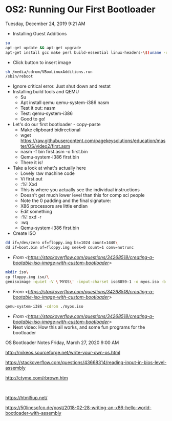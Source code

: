 # OS2: Running Our First Bootloader
Tuesday, December 24, 2019
9:21 AM

-   Installing Guest Additions

```bash
su
apt-get update && apt-get upgrade
apt-get install gcc make perl build-essential linux-headers-\$(uname -r)
```

-   Click button to insert image
```bash
sh /media/cdrom/VBoxLinuxAdditions.run
/sbin/reboot
```

-   Ignore critical error. Just shut down and restat
-   Installing build tools and QEMU
    -   Su
    -   Apt install qemu qemu-system-i386 nasm
    -   Test it out: nasm
    -   Test: qemu-system-i386
    -   Good to go!
-   Let\'s do our first bootloader - copy-paste
    -   Make clipboard bidirectional
    -   wget <https://raw.githubusercontent.com/pagekeysolutions/education/master/OS/video2/first.asm>
    -   nasm -f bin first.asm -o first.bin
    -   Qemu-system-i386 first.bin
    -   There it is!
-   Take a look at what\'s actually here
    -   Lovely raw machine code
    -   Vi first.out
    -   :%! Xxd
    -   This is where you actually see the individual instructions
    -   Doesn\'t get much lower level than this for comp sci people
    -   Note the 0 padding and the final signature:
    -   X86 processors are little endian
    -   Edit something
    -   :%! xxd -r
    -   :wq
    -   Qemu-system-i386 first.bin
-   Create ISO
```bash
dd if=/dev/zero of=floppy.img bs=1024 count=1440\
dd if=boot.bin of=floppy.img seek=0 count=1 conv=notrunc
```
- *From \<<https://stackoverflow.com/questions/34268518/creating-a-bootable-iso-image-with-custom-bootloader>\>*
```bash
mkdir iso\
cp floppy.img iso/\
genisoimage -quiet -V \'MYOS\' -input-charset iso8859-1 -o myos.iso -b floppy.img -hide floppy.img iso/
```
- *From \<<https://stackoverflow.com/questions/34268518/creating-a-bootable-iso-image-with-custom-bootloader>\>*
```bash
qemu-system-i386 -cdrom ./myos.iso
```
- *From \<<https://stackoverflow.com/questions/34268518/creating-a-bootable-iso-image-with-custom-bootloader>\>*
-   Next video: How this all works, and some fun programs for the bootloader


OS Bootloader Notes
Friday, March 27, 2020
9:00 AM

<http://mikeos.sourceforge.net/write-your-own-os.html>

<https://stackoverflow.com/questions/43668314/reading-input-in-bios-level-assembly>

<http://ctyme.com/rbrown.htm>

 

<https://html5up.net/>

<https://50linesofco.de/post/2018-02-28-writing-an-x86-hello-world-bootloader-with-assembly>

 
